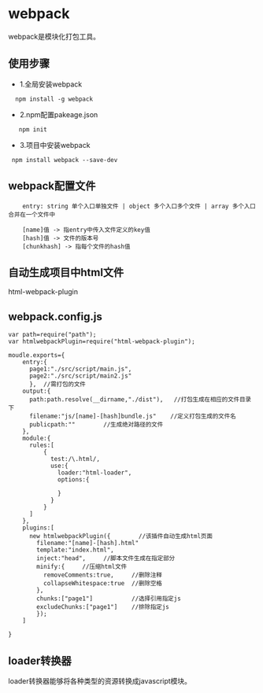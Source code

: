 # webpack
webpack是模块化打包工具。

## 使用步骤
  + 1.全局安装webpack
  ```
    npm install -g webpack
  ```
  + 2.npm配置pakeage.json  
  ```
     npm init
  ```
  + 3.项目中安装webpack
  ```
   npm install webpack --save-dev
  ```

## webpack配置文件
  ```
      entry: string 单个入口单独文件 | object 多个入口多个文件 | array 多个入口合并在一个文件中

      [name]值 -> 指entry中传入文件定义的key值
      [hash]值 -> 文件的版本号
      [chunkhash] -> 指每个文件的hash值
  ```

  ## 自动生成项目中html文件
  html-webpack-plugin


## webpack.config.js
```
var path=require("path");
var htmlwebpackPlugin=require("html-webpack-plugin");

moudle.exports={
    entry:{
      page1:"./src/script/main.js",
      page2:"./src/script/main2.js"
      },  //需打包的文件
    output:{
      path:path.resolve(__dirname,"./dist"),   //打包生成在相应的文件目录下
      filename:"js/[name]-[hash]bundle.js"    //定义打包生成的文件名
      publicpath:""        //生成绝对路径的文件
    },
    module:{
      rules:[
          {
            test:/\.html/,
            use:{
              loader:"html-loader",    
              options:{

              }
            }
          }
      ]
    },
    plugins:[
      new htmlwebpackPlugin({        //该插件自动生成html页面
        filename:"[name]-[hash].html"
        template:"index.html",
        inject:"head",     //脚本文件生成在指定部分
        minify:{     //压缩html文件
          removeComments:true,     //删除注释
          collapseWhitespace:true  //删除空格
        },
        chunks:["page1"]           //选择引用指定js
        excludeChunks:["page1"]    //排除指定js
        });
    ]

}

```
## loader转换器
loader转换器能够将各种类型的资源转换成javascript模块。
